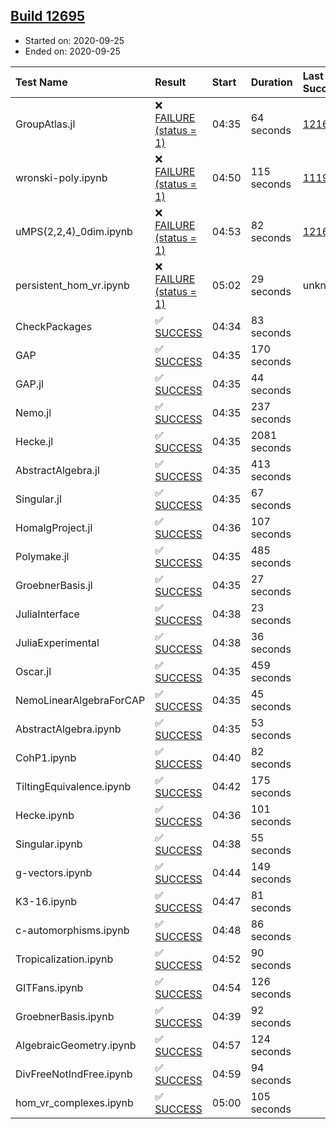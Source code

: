 ## [Build 12695](https://oscarci.mathematik.uni-kl.de/job/oscar/12695/)

* Started on: 2020-09-25
* Ended on: 2020-09-25

| Test Name    | Result | Start | Duration | Last Success | First Failure |
|:-------------|:-------|:------|:---------|:-------------|:--------------|
| GroupAtlas.jl | ❌ [FAILURE (status = 1)](https://oscarci.mathematik.uni-kl.de/job/oscar/12695/artifact/logs/build-12695/GroupAtlas.jl.log) | 04:35 | 64 seconds | [12167](https://oscarci.mathematik.uni-kl.de/job/oscar/12167/) | [12168](https://oscarci.mathematik.uni-kl.de/job/oscar/12168/) |
| wronski-poly.ipynb | ❌ [FAILURE (status = 1)](https://oscarci.mathematik.uni-kl.de/job/oscar/12695/artifact/logs/build-12695/wronski-poly.ipynb.log) | 04:50 | 115 seconds | [11192](https://oscarci.mathematik.uni-kl.de/job/oscar/11192/) | [11193](https://oscarci.mathematik.uni-kl.de/job/oscar/11193/) |
| uMPS(2,2,4)_0dim.ipynb | ❌ [FAILURE (status = 1)](https://oscarci.mathematik.uni-kl.de/job/oscar/12695/artifact/logs/build-12695/uMPS-2-2-4-_0dim.ipynb.log) | 04:53 | 82 seconds | [12167](https://oscarci.mathematik.uni-kl.de/job/oscar/12167/) | [12168](https://oscarci.mathematik.uni-kl.de/job/oscar/12168/) |
| persistent_hom_vr.ipynb | ❌ [FAILURE (status = 1)](https://oscarci.mathematik.uni-kl.de/job/oscar/12695/artifact/logs/build-12695/persistent_hom_vr.ipynb.log) | 05:02 | 29 seconds | unknown | unknown |
| CheckPackages | ✅ [SUCCESS](https://oscarci.mathematik.uni-kl.de/job/oscar/12695/artifact/logs/build-12695/CheckPackages.log) | 04:34 | 83 seconds |  |  |
| GAP | ✅ [SUCCESS](https://oscarci.mathematik.uni-kl.de/job/oscar/12695/artifact/logs/build-12695/GAP.log) | 04:35 | 170 seconds |  |  |
| GAP.jl | ✅ [SUCCESS](https://oscarci.mathematik.uni-kl.de/job/oscar/12695/artifact/logs/build-12695/GAP.jl.log) | 04:35 | 44 seconds |  |  |
| Nemo.jl | ✅ [SUCCESS](https://oscarci.mathematik.uni-kl.de/job/oscar/12695/artifact/logs/build-12695/Nemo.jl.log) | 04:35 | 237 seconds |  |  |
| Hecke.jl | ✅ [SUCCESS](https://oscarci.mathematik.uni-kl.de/job/oscar/12695/artifact/logs/build-12695/Hecke.jl.log) | 04:35 | 2081 seconds |  |  |
| AbstractAlgebra.jl | ✅ [SUCCESS](https://oscarci.mathematik.uni-kl.de/job/oscar/12695/artifact/logs/build-12695/AbstractAlgebra.jl.log) | 04:35 | 413 seconds |  |  |
| Singular.jl | ✅ [SUCCESS](https://oscarci.mathematik.uni-kl.de/job/oscar/12695/artifact/logs/build-12695/Singular.jl.log) | 04:35 | 67 seconds |  |  |
| HomalgProject.jl | ✅ [SUCCESS](https://oscarci.mathematik.uni-kl.de/job/oscar/12695/artifact/logs/build-12695/HomalgProject.jl.log) | 04:36 | 107 seconds |  |  |
| Polymake.jl | ✅ [SUCCESS](https://oscarci.mathematik.uni-kl.de/job/oscar/12695/artifact/logs/build-12695/Polymake.jl.log) | 04:35 | 485 seconds |  |  |
| GroebnerBasis.jl | ✅ [SUCCESS](https://oscarci.mathematik.uni-kl.de/job/oscar/12695/artifact/logs/build-12695/GroebnerBasis.jl.log) | 04:35 | 27 seconds |  |  |
| JuliaInterface | ✅ [SUCCESS](https://oscarci.mathematik.uni-kl.de/job/oscar/12695/artifact/logs/build-12695/JuliaInterface.log) | 04:38 | 23 seconds |  |  |
| JuliaExperimental | ✅ [SUCCESS](https://oscarci.mathematik.uni-kl.de/job/oscar/12695/artifact/logs/build-12695/JuliaExperimental.log) | 04:38 | 36 seconds |  |  |
| Oscar.jl | ✅ [SUCCESS](https://oscarci.mathematik.uni-kl.de/job/oscar/12695/artifact/logs/build-12695/Oscar.jl.log) | 04:35 | 459 seconds |  |  |
| NemoLinearAlgebraForCAP | ✅ [SUCCESS](https://oscarci.mathematik.uni-kl.de/job/oscar/12695/artifact/logs/build-12695/NemoLinearAlgebraForCAP.log) | 04:35 | 45 seconds |  |  |
| AbstractAlgebra.ipynb | ✅ [SUCCESS](https://oscarci.mathematik.uni-kl.de/job/oscar/12695/artifact/logs/build-12695/AbstractAlgebra.ipynb.log) | 04:35 | 53 seconds |  |  |
| CohP1.ipynb | ✅ [SUCCESS](https://oscarci.mathematik.uni-kl.de/job/oscar/12695/artifact/logs/build-12695/CohP1.ipynb.log) | 04:40 | 82 seconds |  |  |
| TiltingEquivalence.ipynb | ✅ [SUCCESS](https://oscarci.mathematik.uni-kl.de/job/oscar/12695/artifact/logs/build-12695/TiltingEquivalence.ipynb.log) | 04:42 | 175 seconds |  |  |
| Hecke.ipynb | ✅ [SUCCESS](https://oscarci.mathematik.uni-kl.de/job/oscar/12695/artifact/logs/build-12695/Hecke.ipynb.log) | 04:36 | 101 seconds |  |  |
| Singular.ipynb | ✅ [SUCCESS](https://oscarci.mathematik.uni-kl.de/job/oscar/12695/artifact/logs/build-12695/Singular.ipynb.log) | 04:38 | 55 seconds |  |  |
| g-vectors.ipynb | ✅ [SUCCESS](https://oscarci.mathematik.uni-kl.de/job/oscar/12695/artifact/logs/build-12695/g-vectors.ipynb.log) | 04:44 | 149 seconds |  |  |
| K3-16.ipynb | ✅ [SUCCESS](https://oscarci.mathematik.uni-kl.de/job/oscar/12695/artifact/logs/build-12695/K3-16.ipynb.log) | 04:47 | 81 seconds |  |  |
| c-automorphisms.ipynb | ✅ [SUCCESS](https://oscarci.mathematik.uni-kl.de/job/oscar/12695/artifact/logs/build-12695/c-automorphisms.ipynb.log) | 04:48 | 86 seconds |  |  |
| Tropicalization.ipynb | ✅ [SUCCESS](https://oscarci.mathematik.uni-kl.de/job/oscar/12695/artifact/logs/build-12695/Tropicalization.ipynb.log) | 04:52 | 90 seconds |  |  |
| GITFans.ipynb | ✅ [SUCCESS](https://oscarci.mathematik.uni-kl.de/job/oscar/12695/artifact/logs/build-12695/GITFans.ipynb.log) | 04:54 | 126 seconds |  |  |
| GroebnerBasis.ipynb | ✅ [SUCCESS](https://oscarci.mathematik.uni-kl.de/job/oscar/12695/artifact/logs/build-12695/GroebnerBasis.ipynb.log) | 04:39 | 92 seconds |  |  |
| AlgebraicGeometry.ipynb | ✅ [SUCCESS](https://oscarci.mathematik.uni-kl.de/job/oscar/12695/artifact/logs/build-12695/AlgebraicGeometry.ipynb.log) | 04:57 | 124 seconds |  |  |
| DivFreeNotIndFree.ipynb | ✅ [SUCCESS](https://oscarci.mathematik.uni-kl.de/job/oscar/12695/artifact/logs/build-12695/DivFreeNotIndFree.ipynb.log) | 04:59 | 94 seconds |  |  |
| hom_vr_complexes.ipynb | ✅ [SUCCESS](https://oscarci.mathematik.uni-kl.de/job/oscar/12695/artifact/logs/build-12695/hom_vr_complexes.ipynb.log) | 05:00 | 105 seconds |  |  |
